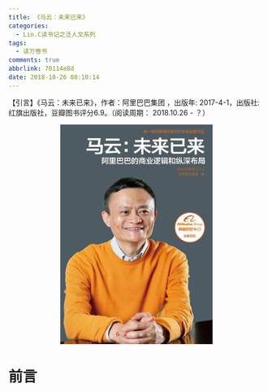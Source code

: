 ```yaml
---
title: 《马云：未来已来》
categories:
  - Lin.C读书记之泛人文系列
tags:
  - 读万卷书
comments: true
abbrlink: 70114e8d
date: 2018-10-26 08:10:14
---
```

【引言】《马云：未来已来》，作者：阿里巴巴集团  ，出版年: 2017-4-1，出版社: 红旗出版社，豆瓣图书评分6.9。（阅读周期： 2018.10.26 - ？）
<div align=center><img src="https://github.com/ttfisher/images/raw/master/2018/2018-10-26-02.jpg" width="300"/></div>
<!-- more -->

# 前言
&emsp;&emsp;

